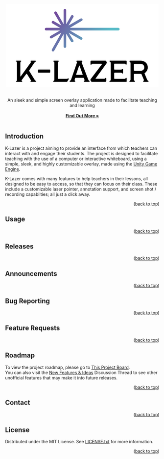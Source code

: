 <div id="top"></div>


<br/>
<div align="center">
  <a href="https://github.com/OneBigUnit/K-Lazer">
    <img src="Images/logo.png" alt="Logo" width="500" height="271">
  </a>
  
  <br />
  <br />

  <p align="center">
    An sleek and simple screen overlay application made to facilitate teaching and learning
    <br />
    <br />
    <a href="#content"><strong>Find Out More »</strong></a>
    <br />
    <br />
  </p>
</div>

<div id="content"></div>

## Introduction

K-Lazer is a project aiming to provide an interface from which teachers can interact with and engage their students. The project is designed to facilitate 
teaching with the use of a computer or interactive whiteboard, using a simple, sleek, and highly customizable overlay, made using the [Unity Game Engine](https://unity.com/).  

K-Lazer comes with many features to help teachers in their lessons, all designed to be easy to access, so that they can focus on their class. 
These include a customizable laser pointer, annotation support, and screen shot / recording capabilties; all just a click away.

<p align="right">(<a href="#top">back to top</a>)</p>

## Usage

<p align="right">(<a href="#top">back to top</a>)</p>

## Releases

<p align="right">(<a href="#top">back to top</a>)</p>

## Announcements

<p align="right">(<a href="#top">back to top</a>)</p>

## Bug Reporting

<p align="right">(<a href="#top">back to top</a>)</p>

## Feature Requests

<p align="right">(<a href="#top">back to top</a>)</p>

## Roadmap

To view the project roadmap, please go to [This Project Board](https://github.com/OneBigUnit/Laser-Pointer-App/projects/2).  
You can also visit the [New Features & Ideas](https://github.com/OneBigUnit/K-Lazer/discussions/2) Discussion Thread to see other unofficial features that may make it into future releases.

<p align="right">(<a href="#top">back to top</a>)</p>

## Contact

<p align="right">(<a href="#top">back to top</a>)</p>

## License

Distributed under the MIT License. See [LICENSE.txt](https://github.com/OneBigUnit/K-Lazer/blob/Source/LICENSE) for more information.

<p align="right">(<a href="#top">back to top</a>)</p>
